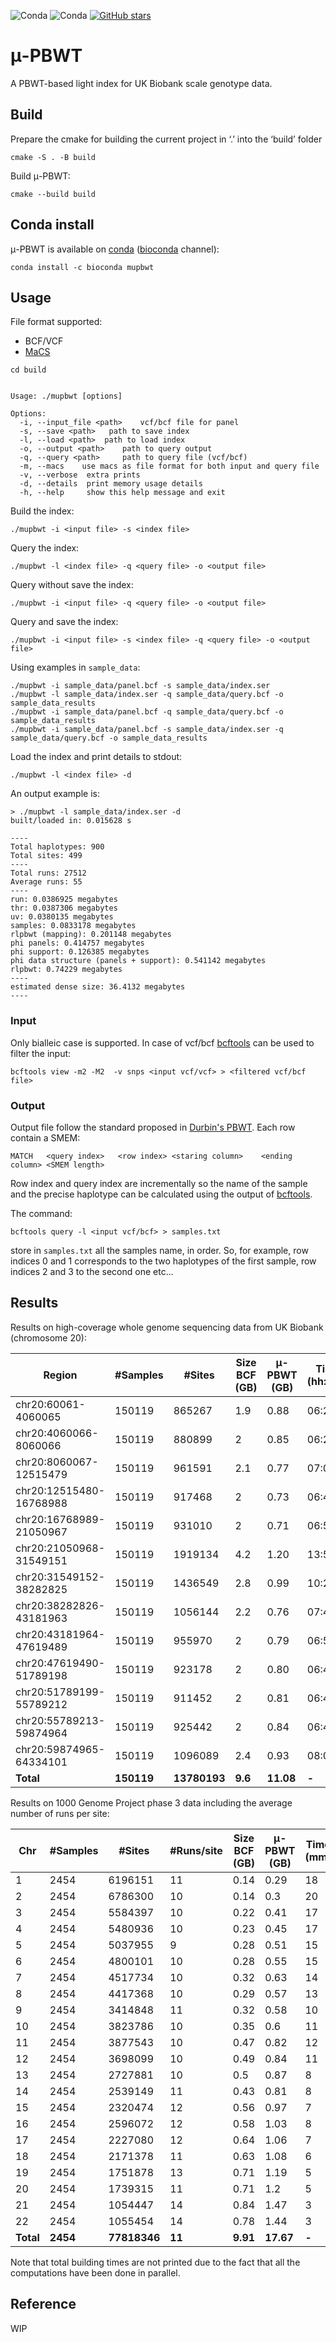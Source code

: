 ![Conda](https://img.shields.io/conda/v/bioconda/mupbwt?color=green)
![Conda](https://img.shields.io/conda/dn/bioconda/mupbwt?color=green&label=conda%20%7C%20downloads)
[![GitHub stars](https://img.shields.io/github/stars/dlcgold/muPBWT.svg)](https://github.com/dlcgold/muPBWT/stargazers)
# μ-PBWT
A PBWT-based light index  for UK Biobank scale genotype data.

## Build
Prepare the cmake for building the current project in ‘.’ into the ‘build’ folder
```shell
cmake -S . -B build 
```
Build μ-PBWT:
```shell
cmake --build build
```

## Conda install
μ-PBWT is available on [conda](https://docs.conda.io/en/latest/) ([bioconda](https://bioconda.github.io/) channel):
```shell
conda install -c bioconda mupbwt
```
## Usage

File format supported:
- BCF/VCF
- [MaCS](https://github.com/gchen98/macs)
```shell
cd build
```
```shell

Usage: ./mupbwt [options]

Options:
  -i, --input_file <path>	 vcf/bcf file for panel
  -s, --save <path>	  path to save index
  -l, --load <path>	 path to load index
  -o, --output <path>	 path to query output
  -q, --query <path>	 path to query file (vcf/bcf)
  -m, --macs	use macs as file format for both input and query file
  -v, --verbose	 extra prints
  -d, --details	 print memory usage details
  -h, --help	 show this help message and exit
```

Build the index:
```shell
./mupbwt -i <input file> -s <index file>
```
Query the index:
```shell
./mupbwt -l <index file> -q <query file> -o <output file> 
```
Query without save the index:
```shell
./mupbwt -i <input file> -q <query file> -o <output file>
```
Query and  save the index:
```shell
./mupbwt -i <input file> -s <index file> -q <query file> -o <output file>
```
Using examples in `sample_data`:
```shell
./mupbwt -i sample_data/panel.bcf -s sample_data/index.ser
./mupbwt -l sample_data/index.ser -q sample_data/query.bcf -o sample_data_results 
./mupbwt -i sample_data/panel.bcf -q sample_data/query.bcf -o sample_data_results
./mupbwt -i sample_data/panel.bcf -s sample_data/index.ser -q sample_data/query.bcf -o sample_data_results
```

Load the index and print details to stdout:
```shell
./mupbwt -l <index file> -d
```
An output example is:
```shell
> ./mupbwt -l sample_data/index.ser -d
built/loaded in: 0.015628 s

----
Total haplotypes: 900
Total sites: 499
----
Total runs: 27512
Average runs: 55
----
run: 0.0386925 megabytes
thr: 0.0387306 megabytes
uv: 0.0380135 megabytes
samples: 0.0833178 megabytes
rlpbwt (mapping): 0.201148 megabytes
phi panels: 0.414757 megabytes
phi support: 0.126385 megabytes
phi data structure (panels + support): 0.541142 megabytes
rlpbwt: 0.74229 megabytes
----
estimated dense size: 36.4132 megabytes
----
```

### Input
Only bialleic case is supported. In case of vcf/bcf [bcftools](https://github.com/samtools/bcftools) can be used to filter the input:
```shell
bcftools view -m2 -M2  -v snps <input vcf/vcf> > <filtered vcf/bcf file>
```
### Output
Output file follow the standard proposed in [Durbin's PBWT](https://github.com/richarddurbin/pbwt). 
Each row contain a SMEM:
```
MATCH   <query index>   <row index> <staring column>    <ending column> <SMEM length>
```
Row index and query index are incrementally so the name of the sample and the precise haplotype can be calculated using the output of [bcftools](https://github.com/samtools/bcftools). 

The command:
```shell
bcftools query -l <input vcf/bcf> > samples.txt
```
store in `samples.txt` all the samples name, in order. So, for example, row indices 0 and 1 corresponds to the two haplotypes of the first sample, row indices 2 and 3 to the second one etc...

## Results
Results on high-coverage whole genome sequencing data from UK Biobank (chromosome 20):

| **Region**              | **#Samples** | **#Sites**   | **Size BCF (GB)** | **μ-PBWT (GB)** | **Time (hh:mm)** | **Memory peak (GB)** |
|-------------------------|--------------|--------------|-------------------|-----------------|------------------|----------------------|
| chr20:60061-4060065     | 150119       | 865267       | 1.9               | 0.88            | 06:25            | 2.27                 |
| chr20:4060066-8060066   | 150119       | 880899       | 2                 | 0.85            | 06:28            | 2.22                 |
| chr20:8060067-12515479  | 150119       | 961591       | 2.1               | 0.77            | 07:04            | 2.05                 |
| chr20:12515480-16768988 | 150119       | 917468       | 2                 | 0.73            | 06:47            | 1.97                 |
| chr20:16768989-21050967 | 150119       | 931010       | 2                 | 0.71            | 06:53            | 1.92                 |
| chr20:21050968-31549151 | 150119       | 1919134      | 4.2               | 1.20            | 13:54            | 3.06                 |
| chr20:31549152-38282825 | 150119       | 1436549      | 2.8               | 0.99            | 10:25            | 2.63                 |
| chr20:38282826-43181963 | 150119       | 1056144      | 2.2               | 0.76            | 07:42            | 2.06                 |
| chr20:43181964-47619489 | 150119       | 955970       | 2                 | 0.79            | 06:56            | 2.09                 |
| chr20:47619490-51789198 | 150119       | 923178       | 2                 | 0.80            | 06:44            | 2.12                 |
| chr20:51789199-55789212 | 150119       | 911452       | 2                 | 0.81            | 06:45            | 2.13                 |
| chr20:55789213-59874964 | 150119       | 925442       | 2                 | 0.84            | 06:49            | 2.20                 |
| chr20:59874965-64334101 | 150119       | 1096089      | 2.4               | 0.93            | 08:00            | 2.42                 |
| **Total**               | **150119**   | **13780193** | **9.6**           | **11.08**       | **-**            | **29.15**            |

Results on 1000 Genome Project phase 3 data including the average number of runs per site:

| Chr       | #Samples | #Sites       | #Runs/site | Size BCF (GB) | μ-PBWT (GB) | Time (mm)   | Memory peak (GB) |
|-----------|----------|--------------|------------|---------------|-------------|-------------|------------------|
| 1         | 2454     | 6196151      | 11         | 0.14          | 0.29        | 18          | 4.59             |
| 2         | 2454     | 6786300      | 10         | 0.14          | 0.3         | 20          | 4.77             |
| 3         | 2454     | 5584397      | 10         | 0.22          | 0.41        | 17          | 4.24             |
| 4         | 2454     | 5480936      | 10         | 0.23          | 0.45        | 17          | 4.28             |
| 5         | 2454     | 5037955      | 9          | 0.28          | 0.51        | 15          | 4.22             |
| 6         | 2454     | 4800101      | 10         | 0.28          | 0.55        | 15          | 4.28             |
| 7         | 2454     | 4517734      | 10         | 0.32          | 0.63        | 14          | 4.34             |
| 8         | 2454     | 4417368      | 10         | 0.29          | 0.57        | 13          | 4.31             |
| 9         | 2454     | 3414848      | 11         | 0.32          | 0.58        | 10          | 2.54             |
| 10        | 2454     | 3823786      | 10         | 0.35          | 0.6         | 11          | 2.77             |
| 11        | 2454     | 3877543      | 10         | 0.47          | 0.82        | 12          | 2.71             |
| 12        | 2454     | 3698099      | 10         | 0.49          | 0.84        | 11          | 2.63             |
| 13        | 2454     | 2727881      | 10         | 0.5           | 0.87        | 8           | 2.14             |
| 14        | 2454     | 2539149      | 11         | 0.43          | 0.81        | 8           | 2.18             |
| 15        | 2454     | 2320474      | 12         | 0.56          | 0.97        | 7           | 2.30             |
| 16        | 2454     | 2596072      | 12         | 0.58          | 1.03        | 8           | 2.28             |
| 17        | 2454     | 2227080      | 12         | 0.64          | 1.06        | 7           | 2.32             |
| 18        | 2454     | 2171378      | 11         | 0.63          | 1.08        | 6           | 2.23             |
| 19        | 2454     | 1751878      | 13         | 0.71          | 1.19        | 5           | 1.43             |
| 20        | 2454     | 1739315      | 11         | 0.71          | 1.2         | 5           | 1.31             |
| 21        | 2454     | 1054447      | 14         | 0.84          | 1.47        | 3           | 1.26             |
| 22        | 2454     | 1055454      | 14         | 0.78          | 1.44        | 3           | 1.24             |
| **Total** | **2454** | **77818346** | **11**     | **9.91**      | **17.67**   | **-**       | **64.34**        |

Note that total building times are not printed due to the fact that all the computations have been done in parallel.

## Reference
WIP

